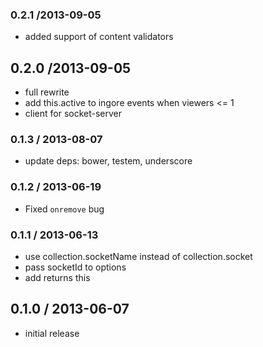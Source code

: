 ### 0.2.1 /2013-09-05

  * added support of content validators

## 0.2.0 /2013-09-05

  * full rewrite
  * add this.active to ingore events when viewers <= 1
  * client for socket-server

### 0.1.3 / 2013-08-07

  * update deps: bower, testem, underscore

### 0.1.2 / 2013-06-19

  * Fixed `onremove` bug

### 0.1.1 / 2013-06-13

  * use collection.socketName instead of collection.socket
  * pass socketId to options
  * add returns this

## 0.1.0 / 2013-06-07

  * initial release

